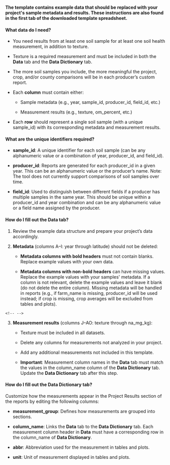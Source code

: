 **The template contains example data that should be replaced with your project's sample metadata and results. These instructions are also found in the first tab of the downloaded template spreadsheet.**

#### **What data do I need?**

-   You need results from at least one soil sample for at least one soil health measurement, in addition to texture.

-   Texture is a required measurement and must be included in both the **Data** tab and the **Data Dictionary** tab.

-   The more soil samples you include, the more meaningful the project, crop, and/or county comparisons will be in each producer’s custom report.

-   Each **column** must contain either:

    -   Sample metadata (e.g., year, sample_id, producer_id, field_id, etc.)

    -   Measurement results (e.g., texture, om_percent, etc.)

-   Each **row** should represent a single soil sample (with a unique sample_id) with its corresponding metadata and measurement results.

#### **What are the unique identifiers required?**

-   **sample_id**: A unique identifier for each soil sample (can be any alphanumeric value or a combination of year, producer_id, and field_id).

-   **producer_id**: Reports are generated for each producer_id in a given year. This can be an alphanumeric value or the producer’s name. Note: The tool does not currently support comparisons of soil samples over time.

-   **field_id**: Used to distinguish between different fields if a producer has multiple samples in the same year. This should be unique within a producer_id and year combination and can be any alphanumeric value or a field name assigned by the producer.

#### **How do I fill out the Data tab?**

1.  Review the example data structure and prepare your project’s data accordingly.

2.  **Metadata** (columns A–I: year through latitude) should not be deleted:

    -   **Metadata columns with bold headers** must not contain blanks. Replace example values with your own data.

    -   **Metadata columns with non-bold headers** can have missing values. Replace the example values with your samples' metadata. If a column is not relevant, delete the example values and leave it blank (do not delete the entire column). Missing metadata will be handled in reports (e.g., if farm_name is missing, producer_id will be used instead; if crop is missing, crop averages will be excluded from tables and plots).

```{=html}
<!-- -->
```
3.  **Measurement results** (columns J–AO: texture through na_mg_kg):

    -   Texture must be included in all datasets.

    -   Delete any columns for measurements not analyzed in your project.

    -   Add any additional measurements not included in this template.

    -   **Important**: Measurement column names in the **Data** tab must match the values in the column_name column of the **Data Dictionary** tab. Update the **Data Dictionary** tab after this step.

#### **How do I fill out the Data Dictionary tab?**

Customize how the measurements appear in the Project Results section of the reports by editing the following columns:

-   **measurement_group**: Defines how measurements are grouped into sections.

-   **column_name**: Links the **Data** tab to the **Data Dictionary** tab. Each measurement column header in **Data** must have a corresponding row in the column_name of **Data Dictionary**.

-   **abbr**: Abbreviation used for the measurement in tables and plots.

-   **unit**: Unit of measurement displayed in tables and plots.
